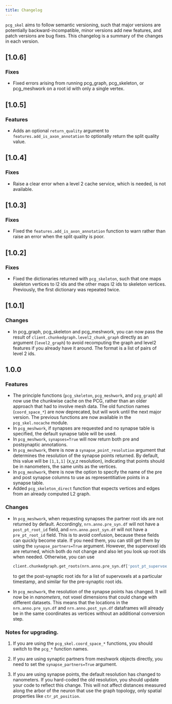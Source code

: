 ```yaml
---
title: Changelog
---
```


`pcg_skel` aims to follow semantic versioning, such that major versions are potentially backward-incompatible, minor versions add new features, and patch versions are bug fixes. This changelog is a summary of the changes in each version.

## [1.0.6]

### Fixes

* Fixed errors arising from running pcg_graph, pcg_skeleton, or pcg_meshwork on a root id with only a single vertex.

## [1.0.5]

### Features

* Adds an optional `return_quality` argument to `features.add_is_axon_annotation` to optionally return the split quality value.

## [1.0.4]

### Fixes

* Raise a clear error when a level 2 cache service, which is needed, is not available.

## [1.0.3]

### Fixes

* Fixed the `features.add_is_axon_annotation` function to warn rather than raise an error when the split quality is poor.

## [1.0.2]

### Fixes

* Fixed the dictionaries returned with `pcg_skeleton`, such that one maps skeleton vertices to l2 ids and the other maps l2 ids to skeleton vertices. Previously, the first dictionary was repeated twice.

## [1.0.1]

### Changes

* In pcg_graph, pcg_skeleton and pcg_meshwork, you can now pass the result of `client.chunkedgraph.level2_chunk_graph` directly as an argument (`level2_graph`) to avoid recomputing the graph and level2 features if you already have it around. The format is a list of pairs of level 2 ids.

## 1.0.0 

### Features

* The principle functions (`pcg_skeleton`, `pcg_meshwork`, and `pcg_graph`) all now use the chunkwise cache on the PCG, rather than an older approach that had to involve mesh data.
The old function names (`coord_space_*`) are now deprecated, but will work until the next major version. 
The previous functions are now available in the `pcg_skel.nocache` module.
* In `pcg_meshwork`, if synapses are requested and no synapse table is specified, the default synapse table will be used.
* In `pcg_meshwork`, `synapses=True` will now return both pre and postsynaptic annotations.
* In `pcg_meshwork`, there is now a `synapse_point_resolution` argument that determines the resolution of the synapse points returned.
By default, this value will be `[1,1,1]` (x,y,z resolution), indicating that points should be in nanometers, the same units as the vertices.
* In `pcg_meshwork`, there is now the option to specify the name of the pre and post synapse columns to use as representitiative points in a synapse table.
* Added `pcg_skeleton_direct` function that expects vertices and edges from an already computed L2 graph.

### Changes

* In `pcg_meshwork`, when requesting synapses the partner root ids are not returned by default. Accordingly, `nrn.anno.pre_syn.df` will not have a `post_pt_root_id` field, and `nrn.anno.post_syn.df` will not have a `pre_pt_root_id` field.
This is to avoid confusion, because these fields can quickly become stale.
If you need them, you can still get them by using the `synapse_partners=True` argument.
However, the supervoxel ids are returned, which both do not change and also let you look up root ids when needed.
Otherwise, you can use 

    ```python
    client.chunkedgraph.get_roots(nrn.anno.pre_syn.df['post_pt_supervoxel_id'], timestamp)
    ```

    to get the post-synaptic root ids for a list of supervoxels at a particular timestamp, and similar for the pre-synaptic root ids.

* In `pcg_meshwork`, the resolution of the synapse points has changed. It will now be in *nanometers*, not voxel dimensions that could change with different datasets. This means that the locations in the `nrn.anno.pre_syn.df` and `nrn.anno.post_syn.df` dataframes will already be in the same coordinates as vertices without an additional conversion step.

### Notes for upgrading.

1) If you are using the `pcg_skel.coord_space_*` functions, you should switch to the `pcg_*` function names.

2) If you are using synaptic partners from meshwork objects directly, you need to set the `synapse_partners=True` argument.

3) If you are using synapse points, the default resolution has changed to nanometers. If you hard-coded the old resolution, you should update your code to reflect this change. This will not affect distances measured along the arbor of the neuron that use the graph topology, only spatial properties like `ctr_pt_position`.